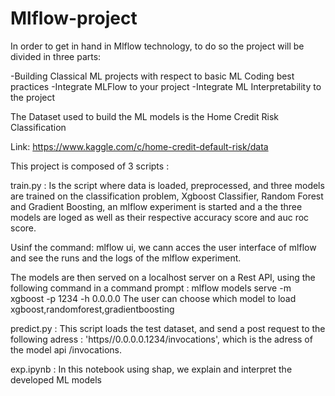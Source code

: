 # Mlflow-project

In order to get in hand in Mlflow technology, to do so the project will be divided in three parts:

-Building Classical ML projects with respect to basic ML Coding best practices
-Integrate MLFlow to your project
-Integrate ML Interpretability to the project

The Dataset used to build the ML models is the Home Credit Risk Classification

Link: https://www.kaggle.com/c/home-credit-default-risk/data

This project is composed of 3 scripts : 


train.py :
Is the script where data is loaded, preprocessed, and three models are trained on the classification problem, Xgboost Classifier, Random Forest and Gradient Boosting, 
an mlflow experiment is started and a the three models are loged as well as their respective accuracy score and auc roc score.

Usinf the command: mlflow ui, we cann acces the user interface of mlflow and see the runs and the logs of the mlflow experiment.

The models are then served on a localhost server on a Rest API, using the following command in a command prompt : 
mlflow models serve -m xgboost -p 1234 -h 0.0.0.0
The user can choose which model to load xgboost,randomforest,gradientboosting


predict.py : 
This script loads the test dataset, and send a post request to the following adress : 'https//0.0.0.0.1234/invocations', which is the adress of the model api /invocations.


exp.ipynb : 
In this notebook using shap, we explain and interpret the developed ML models
